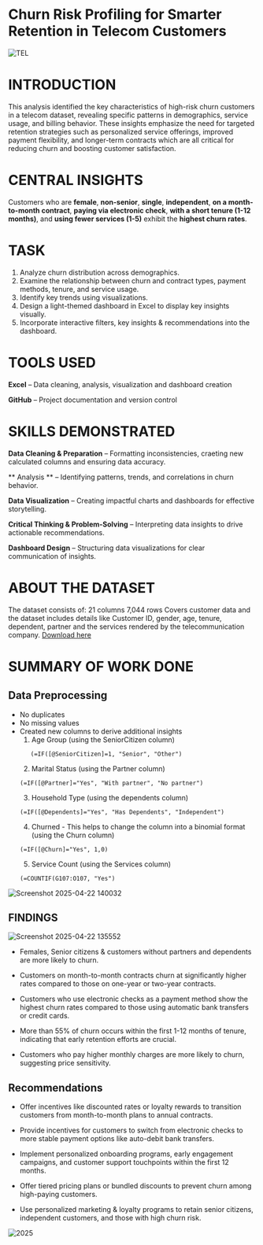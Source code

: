 # Churn Risk Profiling for Smarter Retention in Telecom Customers

![TEL](https://github.com/user-attachments/assets/f68b4bf0-9e5d-4bf9-9630-e2db07092fc4)

# INTRODUCTION
This analysis identified the key characteristics of high-risk churn customers in a telecom dataset, revealing specific patterns in demographics, service usage, and billing behavior. These insights emphasize the need for targeted retention strategies such as personalized service offerings, improved payment flexibility, and longer-term contracts which are all critical for reducing churn and boosting customer satisfaction.

# CENTRAL INSIGHTS

Customers who are **female**, **non-senior**, **single**, **independent**, **on a month-to-month contract**, **paying via electronic check**, **with a short tenure (1-12 months)**, and **using fewer services (1-5)** exhibit the **highest churn rates**.

# TASK

1. Analyze churn distribution across demographics.
2. Examine the relationship between churn and contract types, payment methods, tenure, and service usage.
3. Identify key trends using visualizations.
4. Design a light-themed dashboard in Excel to display key insights visually.
5. Incorporate interactive filters, key insights & recommendations into the dashboard.

# TOOLS USED

**Excel** – Data cleaning, analysis, visualization and dashboard creation

**GitHub**  – Project documentation and version control

# SKILLS DEMONSTRATED

**Data Cleaning & Preparation** – Formatting inconsistencies, craeting new calculated columns and ensuring data accuracy.

** Analysis ** – Identifying patterns, trends, and correlations in churn behavior.

**Data Visualization** – Creating impactful charts and dashboards for effective storytelling.

**Critical Thinking & Problem-Solving** – Interpreting data insights to drive actionable recommendations.

**Dashboard Design** – Structuring data visualizations for clear communication of insights.

# ABOUT THE DATASET

The dataset consists of:
21 columns
7,044 rows
Covers customer data and the dataset includes details like Customer ID, gender, age, tenure, dependent, partner and the services rendered by the telecommunication company. [Download here](https://www.kaggle.com/datasets/blastchar/telco-customer-churn)

# SUMMARY OF WORK DONE

## Data Preprocessing
- No duplicates
- No missing values
- Created new columns to derive additional insights
   1.	Age Group (using the SeniorCitizen column)
  ```excel
     (=IF([@SeniorCitizen]=1, "Senior", "Other")
  ```                                                
  2.	Marital Status (using the Partner column)
  ```excel
  (=IF([@Partner]="Yes", "With partner", "No partner")
  ```
  3.	Household Type (using the dependents column)
  ```excel
  (=IF([@Dependents]="Yes", "Has Dependents", "Independent")
  ```
  4.	Churned - This helps to change the column into a binomial format (using the Churn column)
  ```excel
  (=IF([@Churn]="Yes", 1,0)
  ```
  5.	Service Count (using the Services column)
  ```excel
  (=COUNTIF(G107:O107, "Yes")
  ```
![Screenshot 2025-04-22 140032](https://github.com/user-attachments/assets/2324df5e-c8e8-46c8-a97a-951e3350d3a8)


## FINDINGS

![Screenshot 2025-04-22 135552](https://github.com/user-attachments/assets/693071b8-61cf-4c67-be28-1792623cc57f)


- Females, Senior citizens & customers without partners and dependents are more likely to churn.

- Customers on month-to-month contracts churn at significantly higher rates compared to those on one-year or two-year contracts.

- Customers who use electronic checks as a payment method show the highest churn rates compared to those using automatic bank transfers or credit cards.

- More than 55% of churn occurs within the first 1-12 months of tenure, indicating that early retention efforts are crucial.

- Customers who pay higher monthly charges are more likely to churn, suggesting price sensitivity.


## Recommendations
- Offer incentives like discounted rates or loyalty rewards to transition customers from month-to-month plans to annual contracts.

- Provide incentives for customers to switch from electronic checks to more stable payment options like auto-debit bank transfers.

- Implement personalized onboarding programs,  early engagement campaigns, and customer support touchpoints within the first 12 months.

- Offer tiered pricing plans or bundled discounts to prevent churn among high-paying customers.

- Use personalized marketing & loyalty programs to retain senior citizens, independent customers, and those with high churn risk.


![2025](https://github.com/user-attachments/assets/52c80e5a-7006-4267-9e77-faa7491d33d3)


